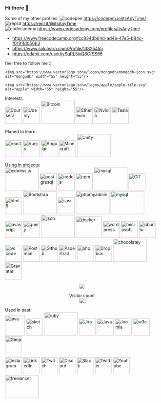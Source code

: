 ### Hi there 👋

Some of my other profiles:
 <img src="https://www.vectorlogo.zone/logos/codepen/codepen-icon.svg" alt="codepen"/> 
 https://codepen.io/itsAnyTime/ <br />
<img src="https://www.vectorlogo.zone/logos/replit/replit-icon.svg" alt="repl.it"/> 
 https://repl.it/@itsAnyTime <br />
<img src="https://www.vectorlogo.zone/logos/codecademy/codecademy-ar21.svg" alt="codecademy"/> 
 https://www.codecademy.com/profiles/ItsAnyTime <br />
- https://www.freecodecamp.org/fcc834db64d-ad4e-47e5-b84c-f0191fd050b3
- https://www.sololearn.com/Profile/13825455
- https://edabit.com/user/jySqRL3ixQ8CfSS66


<!-- https://www.vectorlogo.zone/logos/codecademy/codecademy-icon.svg -->
<!-- https://www.vectorlogo.zone/logos/grasshopper/grasshopper-icon.svg -->

feel free to follow me :)

<!-- missing: Adobe, unreal-->



<p align="center">
  
    <img src="https://www.vectorlogo.zone/logos/mongodb/mongodb-icon.svg" alt="mongodb" width="55" height="55"/>

    <img src="https://www.vectorlogo.zone/logos/apple/apple-tile.svg" alt="apple" width="55" height="55"/>

</p>

<p>Interests: <br />
<img src="https://www.vectorlogo.zone/logos/coursera/coursera-icon.svg" alt="Coursera" width="55" height="55"/>
<img src="https://www.vectorlogo.zone/logos/udemy/udemy-icon.svg" alt="Udemy" width="55" height="55"/>
<img src="https://www.vectorlogo.zone/logos/bitcoin/bitcoin-icon.svg" alt="Bitcoin" width="110" height="75"/> 
<img src="https://www.vectorlogo.zone/logos/ethereum/ethereum-icon.svg" alt="Ethereum" width="55" height="55"/>
<img src="https://www.vectorlogo.zone/logos/nvidia/nvidia-icon.svg" alt="Nvidia" width="55" height="55"/>
<img src="https://www.vectorlogo.zone/logos/tesla/tesla-icon.svg" alt="Tesla" width="55" height="55"/>

</p>


<p>Planed to learn:<br />
<img src="https://www.vectorlogo.zone/logos/reactjs/reactjs-icon.svg" alt="react" width="55" height="55"/>
<img src="https://www.vectorlogo.zone/logos/vuejs/vuejs-ar21.svg" alt="Vuejs" width="55" height="55"/>
<img src="https://www.vectorlogo.zone/logos/angular/angular-icon.svg" alt="Angular" width="55" height="55"/>
<img src="https://www.vectorlogo.zone/logos/minecraft/minecraft-icon.svg" alt="Minecraft" width="55" height="55"/>
<img src="https://www.vectorlogo.zone/logos/unity3d/unity3d-icon.svg" alt="Unity" width="110" height="75"/> 
    <!-- <img src="https://www.vectorlogo.zone/logos/python/python-icon.svg" alt="python" width="55" height="55"/> -->
    <!-- <img src="https://www.vectorlogo.zone/logos/android/android-icon.svg" alt="android" width="55" height="55"/> -->
    <!-- <img src="https://www.vectorlogo.zone/logos/microsoft_azure/microsoft_azure-icon.svg" alt="azure" width="55" height="55"/>  -->
</p>


<p>Using in projects:<br />
<img src="https://www.vectorlogo.zone/logos/expressjs/expressjs-icon.svg" alt="express.js" width="110" height="75"/> 
<img src="https://www.vectorlogo.zone/logos/postgresql/postgresql-icon.svg" alt="postgresql" width="55" height="55"/>
<img src="https://www.vectorlogo.zone/logos/nodejs/nodejs-icon.svg" alt="nodejs" width="55" height="55"/>
<img src="https://www.vectorlogo.zone/logos/npmjs/npmjs-ar21.svg" alt="npm" width="55" height="55"/>
<img src="https://www.vectorlogo.zone/logos/mysql/mysql-ar21.svg" alt="mysql" width="110" height="75"/> 
<img src="https://www.vectorlogo.zone/logos/git-scm/git-scm-icon.svg" alt="GIT" width="55" height="55"/> 
<img src="https://www.vectorlogo.zone/logos/w3_html5/w3_html5-icon.svg" alt="html 5" width="55" height="55"/>
<img src="https://www.vectorlogo.zone/logos/getbootstrap/getbootstrap-icon.svg" alt="Bootstrap" width="110" height="75"/>
<img src="https://www.vectorlogo.zone/logos/sass-lang/sass-lang-icon.svg" alt="sass" width="55" height="55"/>
<img src="https://www.vectorlogo.zone/logos/phpmyadmin/phpmyadmin-icon.svg" alt="phpmyadmin" width="110" height="75"/> 
<img src="https://www.vectorlogo.zone/logos/mysql/mysql-ar21.svg" alt="mysql" width="110" height="75"/> 
<img src="https://www.vectorlogo.zone/logos/javascript/javascript-icon.svg" alt="javascript" width="55" height="55"/>
<img src="https://www.vectorlogo.zone/logos/jquery/jquery-icon" alt="jquery" width="55" height="55"/>
<img src="https://www.vectorlogo.zone/logos/json/json-ar21.svg" alt="json" width="110" height="75"/> 
<img src="https://www.vectorlogo.zone/logos/docker/docker-official.svg" alt="docker" width="85" height="70"/> 
<img src="https://www.vectorlogo.zone/logos/wordpress/wordpress-icon.svg" alt="wordpress" width="55" height="55"/>
<img src="https://www.vectorlogo.zone/logos/microsoft/microsoft-icon.svg" alt="microsoft" width="55" height="55"/>
<img src="https://www.vectorlogo.zone/logos/ubuntu/ubuntu-tile.svg" alt="ubuntu" width="55" height="55"/>
<img src="https://www.vectorlogo.zone/logos/visualstudio_code/visualstudio_code-icon.svg" alt="vs code" width="55" height="55"/>
<img src="https://www.vectorlogo.zone/logos/getpostman/getpostman-icon.svg" alt="Postman" width="55" height="55"/>
<img src="https://www.vectorlogo.zone/logos/github/github-icon.svg" alt="Github" width="55" height="55"/>
<img src="https://www.vectorlogo.zone/logos/papertrailapp/papertrailapp-icon.svg" alt="Papertrail" width="55" height="55"/>
<img src="https://www.vectorlogo.zone/logos/php/php-horizontal.svg" alt="php" width="55" height="55"/>
<img src="https://www.vectorlogo.zone/logos/dropbox/dropbox-icon.svg" alt="Dropbox" width="55" height="55"/>
<img src="https://www.vectorlogo.zone/logos/chocolatey/chocolatey-icon.svg" alt="chocolatey" width="110" height="75"/> 
<img src="https://www.vectorlogo.zone/logos/gravatar/gravatar-icon.svg" alt="Gravatar" width="55" height="55"/>
</ p>

<!-- source: https://github.com/anuraghazra/github-readme-stats -->
<p align="center"> <img src="https://github-readme-stats.vercel.app/api/top-langs/?username=itsAnyTime&langs_count=10&theme=chartreuse-dark&layout=compact" /></p>

<p align="center"> 
Visitor count<br>
<img src="https://profile-counter.glitch.me/itsAnyTime/count.svg" />
</p>

<!--
- 🔭 I’m currently working on ...
- 🌱 I’m currently learning ...
- 👯 I’m looking to collaborate on ...
- 🤔 I’m looking for help with ...
- 💬 Ask me about ...
- 📫 How to reach me: ...
- 😄 Pronouns: ...
- ⚡ Fun fact: ...
-->

Used in past:<br />
<img src="https://www.vectorlogo.zone/logos/java/java-icon.svg" alt="java" width="65" height="65"/> 
<img src="https://www.vectorlogo.zone/logos/sketchapp/sketchapp-icon.svg" alt="sketch" width="55" height="55"/>
<img src="https://www.vectorlogo.zone/logos/ruby-lang/ruby-lang-icon.svg" alt="ruby" width="110" height="75"/> 
<img src="https://www.vectorlogo.zone/logos/atlassian_jira/atlassian_jira-icon.svg" alt="Jira" width="55" height="55"/>
<img src="https://www.vectorlogo.zone/logos/java/java-vertical.svg" alt="Java" width="55" height="55"/>
<img src="https://www.vectorlogo.zone/logos/joomla/joomla-icon.svg" alt="Joomla" width="55" height="55"/>
<img src="https://www.vectorlogo.zone/logos/w3c_xml/w3c_xml-icon.svg" alt="w3c" width="55" height="55"/>
<img src="https://www.vectorlogo.zone/logos/gimp/gimp-icon.svg" alt="Gimp" width="55" height="55"/>


<!-- social media -->
<img src="https://www.vectorlogo.zone/logos/instagram/instagram-icon.svg" alt="Instagram" width="55" height="55"/>
<img src="https://www.vectorlogo.zone/logos/linkedin/linkedin-tile.svg" alt="LinkedIn" width="55" height="55"/>
<img src="https://www.vectorlogo.zone/logos/twitch/twitch-icon.svg" alt="Twitch" width="55" height="55"/>
<img src="https://www.vectorlogo.zone/logos/discordapp/discordapp-tile.svg" alt="Discord" width="55" height="55"/>
<img src="https://www.vectorlogo.zone/logos/slack/slack-icon.svg" alt="Slack" width="55" height="55"/>
<img src="https://www.vectorlogo.zone/logos/twitter/twitter-official.svg" alt="Twitter" width="55" height="55"/>
<img src="https://www.vectorlogo.zone/logos/youtube/youtube-icon.svg" alt="Youtube" width="55" height="55"/>

<img src="https://www.vectorlogo.zone/logos/freelancer/freelancer-icon.svg" alt="freelancer" width="110" height="75"/> 
